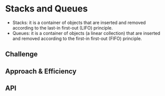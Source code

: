 # Stacks and Queues
- Stacks: it is a container of objects that are inserted and removed according to the last-in first-out (LIFO) principle. 
- Queues: it is a container of objects (a linear collection) that are inserted and removed according to the first-in first-out (FIFO) principle.

## Challenge

## Approach & Efficiency

## API
